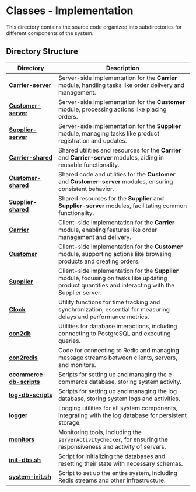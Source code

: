 # Classes - Implementation

This directory contains the source code organized into subdirectories for different components of the system.

## Directory Structure

| **Directory**                  | **Description**                                                                                                                                               |
|---------------------------------|---------------------------------------------------------------------------------------------------------------------------------------------------------------|
| **[Carrier-server](./Classes/Carrier-server/)**     | Server-side implementation for the **Carrier** module, handling tasks like order delivery and management.                                                  |
| **[Customer-server](./Classes/Customer-server/)**   | Server-side implementation for the **Customer** module, processing actions like placing orders.                                                             |
| **[Supplier-server](./Classes/Supplier-server/)**   | Server-side implementation for the **Supplier** module, managing tasks like product registration and updates.                                               |
| **[Carrier-shared](./Classes/Carrier-shared/)**     | Shared utilities and resources for the **Carrier** and **Carrier-server** modules, aiding in reusable functionality.                                         |
| **[Customer-shared](./Classes/Customer-shared/)**   | Shared code and utilities for the **Customer** and **Customer-server** modules, ensuring consistent behavior.                                                |
| **[Supplier-shared](./Classes/Supplier-shared/)**   | Shared resources for the **Supplier** and **Supplier-server** modules, facilitating common functionality.                                                    |
| **[Carrier](./Classes/Carrier/)**                   | Client-side implementation for the **Carrier** module, enabling features like order management and delivery.                                                 |
| **[Customer](./Classes/Customer/)**                 | Client-side implementation for the **Customer** module, supporting actions like browsing products and creating orders.                                        |
| **[Supplier](./Classes/Supplier/)**                 | Client-side implementation for the **Supplier** module, focusing on tasks like updating product quantities and interacting with the Supplier server.         |
| **[Clock](./Classes/Clock/)**                       | Utility functions for time tracking and synchronization, essential for measuring delays and performance metrics.                                              |
| **[con2db](./Classes/con2db/)**                     | Utilities for database interactions, including connecting to PostgreSQL and executing queries.                                                               |
| **[con2redis](./Classes/con2redis/)**               | Code for connecting to Redis and managing message streams between clients, servers, and monitors.                                                            |
| **[ecommerce-db-scripts](./Classes/ecommerce-db-scripts/)** | Scripts for setting up and managing the e-commerce database, storing system activity.                                                                      |
| **[log-db-scripts](./Classes/log-db-scripts/)**     | Scripts for setting up and managing the log database, storing system logs and activities.                                                                    |
| **[logger](./Classes/logger/)**                     | Logging utilities for all system components, integrating with the log database for persistent storage.                                                       |
| **[monitors](./Classes/monitors/)**                 | Monitoring tools, including the `serverActivityChecker`, for ensuring the responsiveness and activity of servers.                                             |
| **[init-dbs.sh](../init-dbs.sh)**                   | Script for initializing the databases and resetting their state with necessary schemas.                                                                       |
| **[system-init.sh](../system-init.sh)**             | Script to set up the entire system, including Redis streams and other infrastructure.                                                                        |
